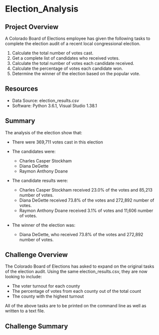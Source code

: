 # Election_Analysis

## Project Overview
A Colorado Board of Elections employee has given the following tasks to complete the election audit of a recent local congressional election.

1.	Calculate the total number of votes cast.
2.	Get a complete list of candidates who received votes.
3.	Calculate the total number of votes each candidate received.
4.	Calculate the percentage of votes each candidate won.
5.	Determine the winner of the election based on the popular vote. 

## Resources
-	Data Source: election_results.csv
-	Software: Python 3.6.1, Visual Studio 1.38.1

## Summary
The analysis of the election show that:
-	There were 369,711 votes cast in this election
-	The candidates were:
    - Charles Casper Stockham
    - Diana DeGette
    - Raymon Anthony Doane

-	The candidate results were:
    - Charles Casper Stockham received 23.0% of the votes and 85,213 number of votes.
    - Diana DeGette received 73.8% of the votes and 272,892 number of votes.
    - Raymon Anthony Doane received 3.1% of votes and 11,606 number of votes.

-	The winner of the election was:
    - Diana DeGette, who received 73.8% of the votes and 272,892 number of votes.

## Challenge Overview
The Colorado Board of Elections has asked to expand on the original tasks of the election audit. Using the same election_results.csv, they are now looking to include:
- The voter turnout for each county
- The percentage of votes from each county out of the total count
- The county with the highest turnout

All of the above tasks are to be printed on the command line as well as written to a text file. 

## Challenge Summary


